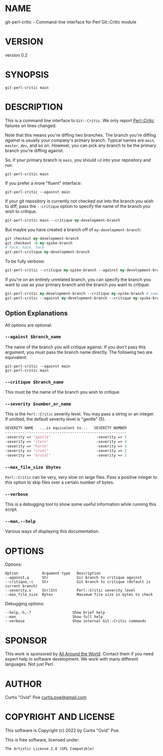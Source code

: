 # NAME

git-perl-critic - Command-line interface for Perl Git::Critic module

# VERSION

version 0.2

# SYNOPSIS

```
git-perl-critic main
```

# DESCRIPTION

This is a command line interface to `Git::Critic`.  We only report
[Perl::Critic](https://metacpan.org/pod/Perl::Critic) failures on lines
changed.

Note that this means you're diffing two branches. The branch you're diffing
_against_ is usually your company's primary branch. Typical names are
`main`, `master`, `dev`, and so on. However, you can pick any branch to be the
primary branch you're diffing against.

So, if your primary branch is `main`, you should `cd` into your repository
and run:

```
git-perl-critic main
```

If you prefer a more "fluent" interface:

```
git-perl-critic --against main
```

If your git repository is currently not checked out into the branch you wish to diff,
pass the `--critique` option to specify the name of the branch you wish to critique.

```perl
git-perl-critic main --critique my-development-branch
```

But maybe you have created a branch off of `my-development-branch`:

```perl
git checkout my-development-branch
git checkout -b my-spike-branch
# hack, hack, hack
git-perl-critique my-development-branch
```

To be fully verbose:

```perl
git-perl-critic --critique my-spike-branch --against my-development-branch
```

If you're on an entirely unrelated branch, you can specify the branch you want
to use as your primary branch and the branch you want to critique:

```perl
git-perl-critic my-development-branch --critique my-spike-branch # same thing
git-perl-critic --against my-development-branch --critique my-spike-branch # same thing
```

## Option Explanations

All options are optional.

### `--against $branch_name`

The name of the branch you will critique against. If you don't pass this argument, you
must pass the branch name directly. The following two are equivalent:

```
git-perl-critic --against main
git-perl-critic main
```

### `--critique $branch_name`

This must be the name of the branch you wish to critique.

### `--severity $number_or_name`

This is the `Perl::Critic` severity level. You may pass a string or an integer. If omitted, the
default severity level is "gentle" (5).

```perl
SEVERITY NAME   ...is equivalent to...   SEVERITY NUMBER
--------------------------------------------------------
-severity => 'gentle'                     -severity => 5
-severity => 'stern'                      -severity => 4
-severity => 'harsh'                      -severity => 3
-severity => 'cruel'                      -severity => 2
-severity => 'brutal'                     -severity => 1
```

### `--max_file_size $bytes`

`Perl::Critic` can be very, very slow on large files. Pass a positive integer
to this option to skip files over a certain number of bytes.

### `--verbose`

This is a debugging tool to show some useful information while running this script.

### `--man,--help`

Various ways of displaying this documentation.

# OPTIONS

Options:

```
Option           Argument type   Description
--against,a      Str             Gir branch to critique against
--critique,-c    Str             Git branch to critique (default is current branch)
--severity,s     Str|Int         Perl::Critic severity level
--max_file_size  Bytes           Maximum file size in bytes to check
```

Debugging options:

```
--help,-h,-?                   Show brief help
--man                          Show full help
--verbose                      Show internal Git::Critic commands
```

# SPONSOR

This work is sponsored by [All Around the World](https://allaroundtheworld.fr).
Contact them if you need expert help in software development. We work with many
different languages. Not just Perl.

# AUTHOR

Curtis "Ovid" Poe <curtis.poe@gmail.com>

# COPYRIGHT AND LICENSE

This software is Copyright (c) 2022 by Curtis "Ovid" Poe.

This is free software, licensed under:

```
The Artistic License 2.0 (GPL Compatible)
```
